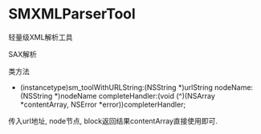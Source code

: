 # SMXMLParserTool

轻量级XML解析工具

SAX解析

类方法
+ (instancetype)sm_toolWithURLString:(NSString *)urlString nodeName:(NSString *)nodeName completeHandler:(void (^)(NSArray *contentArray, NSError *error))completerHandler;

传入url地址, node节点, block返回结果contentArray直接使用即可.
